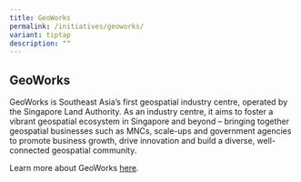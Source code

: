 ```yaml
---
title: GeoWorks
permalink: /initiatives/geoworks/
variant: tiptap
description: ""
---
```

<h2>GeoWorks</h2><p>GeoWorks is Southeast Asia’s first geospatial industry centre, operated by the Singapore Land Authority. As an industry centre, it aims to foster a vibrant geospatial ecosystem in Singapore and beyond – bringing together geospatial businesses such as MNCs, scale-ups and government agencies to promote business growth, drive innovation and build a diverse, well-connected geospatial community.</p><p>Learn more about GeoWorks <a href="https://www.sla.gov.sg/geoworks/" rel="noopener noreferrer nofollow" target="_blank">here</a>.</p>